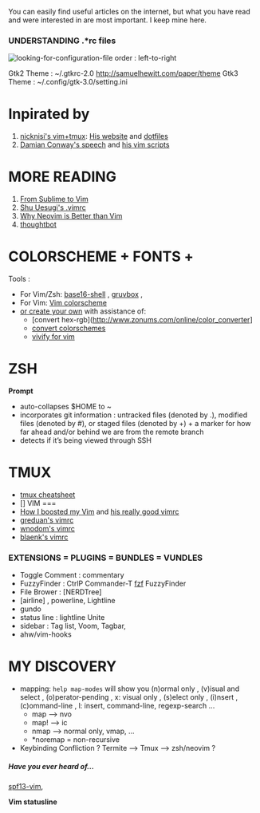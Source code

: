 You can easily find useful articles on the internet, but what you have read and were interested in are most important. I keep mine here.

### UNDERSTANDING .*rc files
![ looking-for-configuration-file order : left-to-right ](http://blog.flowblok.id.au/static/images/shell-startup-actual.png)

Gtk2 Theme 	:	~/.gtkrc-2.0	http://samuelhewitt.com/paper/theme
Gtk3 Theme	:	~/.config/gtk-3.0/setting.ini


Inpirated by
============
1. [nicknisi's vim+tmux](https://www.youtube.com/watch?v=5r6yzFEXajQ): [His website](http://nicknisi.com) and [dotfiles](https://github.com/nicknisi/dotfiles)
2. [Damian Conway's speech](https://www.youtube.com/results?search_query=Damian+Conway) and [his vim scripts](https://github.com/thoughtstream/Damian-Conway-s-Vim-Setup)

MORE READING
============
1. [From Sublime to Vim](http://blog.kewah.com/2014/from-sublime-text-to-vim/)
2. [Shu Uesugi's .vimrc](http://chibicode.com/vimrc/)
3. [Why Neovim is Better than Vim](http://geoff.greer.fm/2015/01/15/why-neovim-is-better-than-vim/)
4. [thoughtbot](https://robots.thoughtbot.com/tags/vim)


COLORSCHEME + FONTS +
=========================
Tools :
+ For Vim/Zsh: [base16-shell](https://github.com/morhetz/gruvbox) , [gruvbox](https://github.com/morhetz/gruvbox) ,
+ For Vim: [Vim colorscheme](https://github.com/flazz/vim-colorschemes/tree/master/colors)
+ [or create your own](http://ciembor.github.io/4bit) with assistance of:
	+ [convert hex-rgb](http://www.zonums.com/online/color_converter]
	+ [convert colorschemes](http://stayradiated.github.io/termcolors-web)
	+ [vivify for vim](http://bytefluent.com/vivify/)

ZSH
===
**Prompt**
+ auto-collapses $HOME to ~
+ incorporates git information : untracked files (denoted by .), modified files (denoted by #), or staged files (denoted by +) + a marker for how far ahead and/or behind we are from the remote branch
+ detects if it’s being viewed through SSH

TMUX
====
- [tmux cheatsheet](http://hyperpolyglot.org/multiplexers)
- []
VIM
===
- [How I boosted my Vim](http://nvie.com/posts/how-i-boosted-my-vim/) and [his
  really good vimrc](https://github.com/nvie/vimrc/blob/master/vimrc)
- [greduan's vimrc](https://github.com/greduan/dotfiles)
- [wnodom's vimrc](https://github.com/wnodom/)
- [blaenk's vimrc](https://github.com/blaenk)


### EXTENSIONS = PLUGINS = BUNDLES = VUNDLES
+ Toggle Comment : commentary
+ FuzzyFinder    : CtrlP Commander-T [fzf] FuzzyFinder
+ File Brower    : [NERDTree]
+ [airline] , powerline, Lightline
+ gundo
+ status line    : lightline Unite
+ sidebar        : Tag list, Voom, Tagbar,
+ ahw/vim-hooks


MY DISCOVERY
============
+ mapping: `help map-modes` will show you (n)ormal only , (v)isual and select , (o)perator-pending , x: visual only , (s)elect only , (i)nsert , (c)ommand-line , l: insert, command-line, regexp-search ...
	- map  --> nvo
	- map! --> ic
	- nmap --> normal only, vmap, ...
	- *noremap = non-recursive
+ Keybinding Confliction ? Termite --> Tmux --> zsh/neovim ?


##### Have you ever heard of...
[spf13-vim](https://github.com/spf13/spf13-vim),


[fzf]: https://github.com/junegunn/fzf




**Vim statusline**
